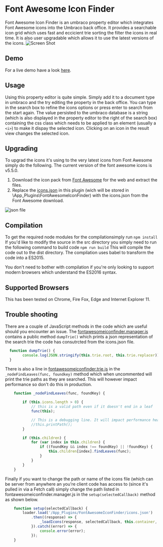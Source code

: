 # Font Awesome Icon Finder
Font Awesome Icon Finder is an umbraco property editor which integrates Font Awesome icons into the Umbraco back office. It provides a searchable icon grid which uses fast and eccicient trie sorting the filter the icons in real time. It is also user upgradable which allows it to use the latest versions of the icons.
![Screen Shot](https://github.com/RobbieLD/FontAwesomeIconFinder/blob/master/docs/screen_shot.PNG)

## Demo
For a live demo have a look [here](http://htmlpreview.github.io/?https://github.com/RobbieLD/FontAwesomeIconFinder/blob/master/demo/index.html).

## Usage
Using this property editor is quite simple. Simply add it to a document type in umbraco and the try editing the property in the back office. You can type in the search box to refine the icons options or press enter to search from the start again. The value persisted to the umbraco database is a string (which is also displayed in the property editor to the right of the search box) containing the css class which needs to be applied to an element (usually a `<i>`) to make it dispay the selected icon. Clicking on an icon in the result view changes the selected icon.

## Upgrading
To upgrad the icons it's using to the very latest icons from Font Awesome simply do the following. The current version of the font awesome icons is v5.5.0. 
1. Download the icon pack from [Font Awesome](https://fontawesome.com/) for the web and extract the files. 
2. Replace the [icons.json](src/icons.json) in this plugin (wich will be stored in \App_Plugins\FontAwesomeIconFinder\) with the icons.json from the Font Awesome download.

![json file](https://github.com/RobbieLD/FontAwesomeIconFinder/blob/master/docs/install.PNG)

## Compilation
To get the required node modules for the compilationsimply run ```npm install```
If you'd like to modify the source in the src directory you simply need to run the following command to build code
```npm run build```
This will compile the code out to the dist directory. The compilation uses babel to transform the code into a ES2015.

You don't need to bother with compilation if you're only looking to support modern browsers which understand the ES2016 syntax.

## Supported Browsers
This has been tested on Chrome, Fire Fox, Edge and Internet Explorer 11.

## Trouble shooting
There are a couple of JavaScript methods in the code which are useful should you encounter an issue. The [fontawesomeiconfinder.manager.js](src/fontawesomeiconfinder.manager.js) contains a public method `dumpTrie()` which prints a json representation of the search trie the code has consutrcted from the icons.json file. 
```javascript
  function dumpTrie() {
        console.log(JSON.stringify(this.trie.root, this.trie.replacer));
  }
```

There is also a line in [fontawesomeiconfinder.trie.js](src/fontawesomeiconfinder.trie.js) in the `_nodeFindLeaves(func, foundkey)` method which when uncommented will print the trie paths as they are searched. This will however impact performance so don't do this in production. 
```javascript
    function _nodeFindLeaves(func, foundKey) {

        if (this.icons.length > 0) {
            // this is a valid path even if it doesn't end in a leaf
            func(this);

            // This is a debugging line. It will impact performance heavily. Dont use in production
            //this.printPath();
        }

        if (this.children) {
            for (var index in this.children) {
                if ((foundKey && index !== foundKey) || !foundKey) {
                    this.children[index].findLeaves(func);
                }
            }
        }
    }
```

Finally if you want to change the path or name of the icons file (which can be server from anywhere an you're client code has access to (since it's pulled in via a Fetch call) simply change the path listed in fontawesomeiconfinder.manager.js in the `setup(selectedCallback)` method as shown below. 
```javascript
    function setup(selectedCallback) {
        loader.load('/App_Plugins/FontAwesomeIconFinder/icons.json')
            .then((response) => {
                _loadIcons(response, selectedCallback, this.container, this.trie);
            }).catch((error) => {
                console.error(error);
            });
    }
```
